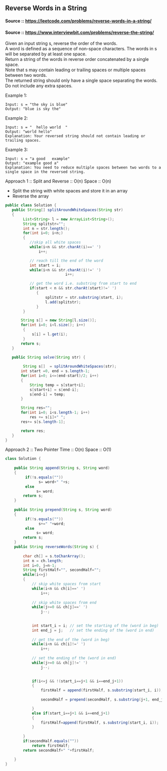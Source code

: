 ## Reverse Words in a String

#### Source :: https://leetcode.com/problems/reverse-words-in-a-string/
#### Source :: https://www.interviewbit.com/problems/reverse-the-string/


Given an input string s, reverse the order of the words.  
A word is defined as a sequence of non-space characters. The words in s will be separated by at least one space.  
Return a string of the words in reverse order concatenated by a single space.  
Note that s may contain leading or trailing spaces or multiple spaces between two words.   
The returned string should only have a single space separating the words. Do not include any extra spaces.  



Example 1:
```
Input: s = "the sky is blue"
Output: "blue is sky the"
```
Example 2:
```
Input: s = "  hello world  "
Output: "world hello"
Explanation: Your reversed string should not contain leading or trailing spaces.
```
Example 3:
```
Input: s = "a good   example"
Output: "example good a"
Explanation: You need to reduce multiple spaces between two words to a single space in the reversed string.
```

Approach 1 :: Split and Reverse :: O(n) Space :: O(n) 
 - Split the string with white spaces and store it in an array
 - Reverse the array

 ```java
 public class Solution {
    public String[] splitAroundWhiteSpaces(String str)
    {
         List<String> l = new ArrayList<String>();
         String splitstr="";
         int n = str.length();
         for(int i=0; i<n;)
         {
            //skip all white spaces 
            while(i<n && str.charAt(i)==' ')
                i++;

            // reach till the end of the word
            int start = i;
            while(i<n && str.charAt(i)!=' ')
                            i++;

            // get the word i.e. substring from start to end
            if(start < n && str.charAt(start)!=' ')
               {
                   splitstr = str.substring(start, i);
                   l.add(splitstr);
               } 
         }

        String s[] = new String[l.size()];
        for(int i=0; i<l.size(); i++)
         {
             s[i] = l.get(i);
         }
        return s;
    }
    
    public String solve(String str) {
 
         String s[]  = splitAroundWhiteSpaces(str);     
        int start =0, end = s.length-1;
        for(int i=0; i<=(end-start)/2; i++)
        {
            String temp = s[start+i];
            s[start+i] = s[end-i];
            s[end-i] = temp;
        }

        String res="";
        for(int i=0; i<s.length-1; i++)
            res += s[i]+" ";
        res+= s[s.length-1];

        return res;
    }
}
 ```


Approach 2 :: Two Pointer       Time :: O(n) Space :: O(1) 
```java
class Solution {
    
    public String append(String s, String word)
    {
         if(!s.equals(""))
               s= word+" "+s;
         else
              s= word;
        return s;        
    }
    
    public String prepend(String s, String word)
    {
         if(!s.equals(""))
               s+=" "+word;
         else
              s= word;
        return s;        
    }
    public String reverseWords(String s) {
        
        char ch[] = s.toCharArray();
        int n = ch.length;
        int i=0, j=n-1;
        String firstHalf="", secondHalf="";
        while(i<=j)
        {
            // skip white spaces from start
            while(i<n && ch[i]==' ')
                i++;
            
            // skip white spaces from end
            while(j>=0 && ch[j]==' ')
                j--;
            
            
            int start_i = i; // set the starting of the (word in beg)
            int end_j = j;   // set the ending of the (word in end)
            
            // get the end of the (word in beg)
            while(i<n && ch[i]!=' ')
                i++;
            
            // set the ending of the (word in end)
            while(j>=0 && ch[j]!=' ')
                j--;
            

            if(i<=j && !(start_i==j+1 && i==end_j+1))
            {
                firstHalf = append(firstHalf, s.substring(start_i, i));
                
                secondHalf = prepend(secondHalf, s.substring(j+1, end_j+1));                   

            }      
            else if(start_i==j+1 && i==end_j+1)
            {
                firstHalf=append(firstHalf, s.substring(start_i, i));
            }
               
        }
        if(secondHalf.equals(""))
            return firstHalf;
        return secondHalf+" "+firstHalf;

    }
}
```